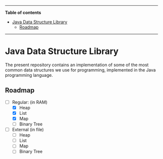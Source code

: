 ***

**Table of contents**

- [Java Data Structure Library](#java-data-structure-library)
  - [Roadmap](#roadmap)

***

# Java Data Structure Library

The present repository contains an implementation of some of the most common
data structures we use for programming, implemented in the Java programming
language.

## Roadmap

- [ ] Regular: (in RAM)
    - [x] Heap
    - [x] List
    - [x] Map
    - [ ] Binary Tree
- [ ] External (in file)
    - [ ] Heap
    - [ ] List
    - [ ] Map
    - [ ] Binary Tree